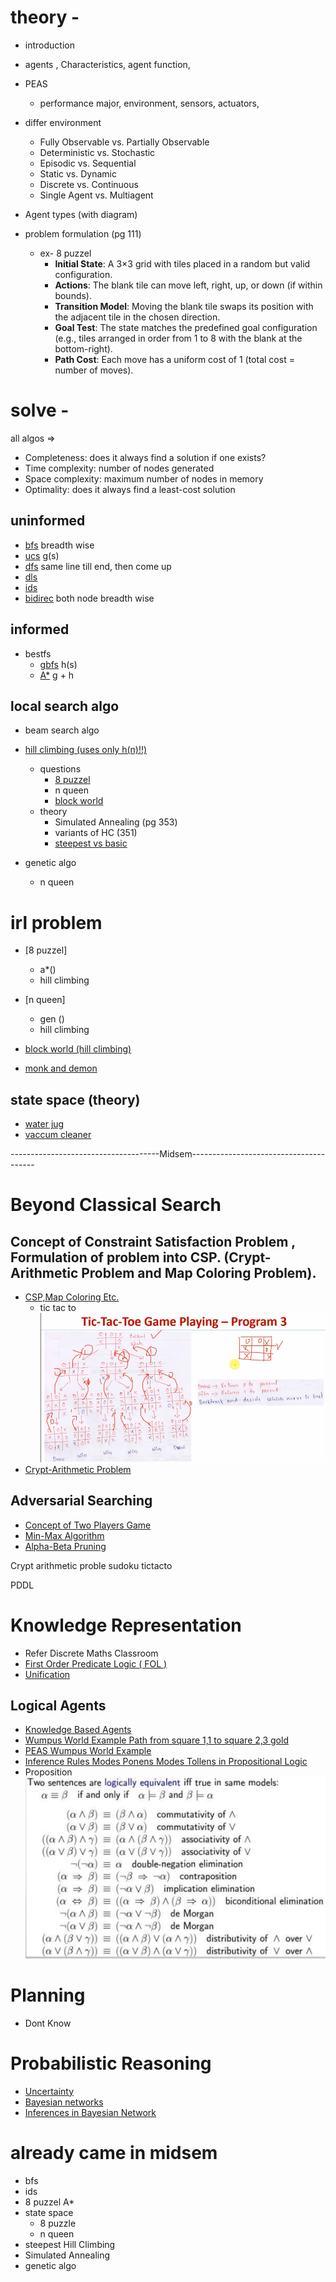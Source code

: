 # theory - 

- introduction
- agents , Characteristics, agent function,
- PEAS
	- performance major, environment,  sensors, actuators,
- differ environment 
	- Fully Observable vs. Partially Observable
	- Deterministic vs. Stochastic
	- Episodic vs. Sequential
	- Static vs. Dynamic
	- Discrete vs. Continuous
	- Single Agent vs. Multiagent

- Agent types (with diagram)

- problem formulation (pg 111)
	- ex- 8 puzzel  
		- **Initial State**: A 3×3 grid with tiles placed in a random but valid configuration.
		- **Actions**: The blank tile can move left, right, up, or down (if within bounds).
		- **Transition Model**: Moving the blank tile swaps its position with the adjacent tile in the chosen direction.
		- **Goal Test**: The state matches the predefined goal configuration (e.g., tiles arranged in order from 1 to 8 with the blank at the bottom-right).
		- **Path Cost**: Each move has a uniform cost of 1 (total cost = number of moves).


# solve -

all algos => 
- Completeness: does it always find a solution if one exists?
- Time complexity: number of nodes generated
- Space complexity: maximum number of nodes in memory
- Optimality: does it always find a least-cost solution


## uninformed
- [bfs](https://www.youtube.com/watch?v=qul0f79gxGs) breadth wise
- [ucs](https://www.youtube.com/watch?v=xkcR8-NEI1g) g(s)
- [dfs](https://www.youtube.com/watch?v=cq0cBynFFXI) same line till end, then come up
- [dls](https://www.youtube.com/watch?v=P7WQUBLKDmo)
- [ids](https://www.youtube.com/watch?v=BK8cEWKHCkY)
- [bidirec](https://www.youtube.com/watch?v=rEema9uQ02c) both node breadth wise

## informed
- bestfs
	- [gbfs](https://www.youtube.com/watch?v=GVvN0ikNekw) h(s)
	- [A*](https://www.youtube.com/watch?v=iTG7NjQu0Qs)  g + h

## local search algo

- beam search algo

- [hill climbing (uses only h(n)!!)](https://www.youtube.com/watch?v=3SiWtAnUROs)
	- questions
		- [8 puzzel]()
		- n queen
		- [block world](https://www.youtube.com/watch?v=2SlO34_VsY4)
	- theory
		- Simulated Annealing (pg 353)
		- variants of HC (351)
		- [steepest vs basic](https://www.youtube.com/watch?v=Z1PjSvRC2vk)

- genetic algo
	- n queen

# irl problem

- [8 puzzel]
	- a*()
	- hill climbing
- [n queen]
	- gen ()
	- hill climbing

- [block world (hill climbing)](https://www.youtube.com/watch?v=2SlO34_VsY4)

- [monk and demon](https://youtu.be/yLEB-n4URu4)

## state space (theory)
- [water jug]()
- [vaccum cleaner](https://www.youtube.com/watch?v=ZBiHAUTYWVc)

-------------------------------------Midsem---------------------------------------

# Beyond Classical Search

## Concept of Constraint Satisfaction Problem , Formulation of problem into CSP. (Crypt-Arithmetic Problem and Map Coloring Problem).

- [CSP,Map Coloring Etc.](https://www.youtube.com/playlist?list=PL9EkTCQPPVmBL94p6ahSSVBIBOWKDURn1)
	- tic tac to ![tic tac to](firefox_heQrUSRTH9.png) 
- [Crypt-Arithmetic Problem](https://www.youtube.com/watch?v=aZblDSAx4cg)

## Adversarial Searching

- [Concept of Two Players Game](https://www.youtube.com/watch?v=_uFVLU3RTxQ)
- [Min-Max Algorithm](https://www.youtube.com/watch?v=tDv7lrklaQE&t=245s)
- [Alpha-Beta Pruning](https://www.youtube.com/watch?v=9D1hVGumxCo)

Crypt arithmetic proble
sudoku
tictacto

PDDL
# Knowledge Representation

- Refer Discrete Maths Classroom
- [First Order Predicate Logic ( FOL )](https://www.youtube.com/watch?v=wgb9_BJhaT0)
- [Unification]()

## Logical Agents

- [Knowledge Based Agents](https://www.youtube.com/watch?v=a_bXNyCR5Vs)
- [Wumpus World Example Path from square 1,1 to square 2,3 gold](https://www.youtube.com/watch?v=HjuauhCsXBg)
- [PEAS Wumpus World Example](https://www.youtube.com/watch?v=xSy2nwae2no)
- [Inference Rules Modes Ponens Modes Tollens in Propositional Logic](https://www.youtube.com/watch?v=DZXTVoSQzFo)
- Proposition ![](SumatraPDF_m820jbulPM.png)

# Planning 

- Dont Know

# Probabilistic Reasoning

- [Uncertainty](https://www.youtube.com/watch?v=dWQitocmGmY)
- [Bayesian networks](https://www.youtube.com/playlist?list=PLAQje4L5NVW7g6moHxjPiXcAqTcHwVaDI)
- [Inferences in Bayesian Network](https://www.youtube.com/watch?v=2zSgAHi8Zyk)


# already came in midsem
- bfs
- ids 
- 8 puzzel A*
- state space 
	- 8 puzzle
	- n queen
- steepest Hill Climbing
- Simulated Annealing
- genetic algo

